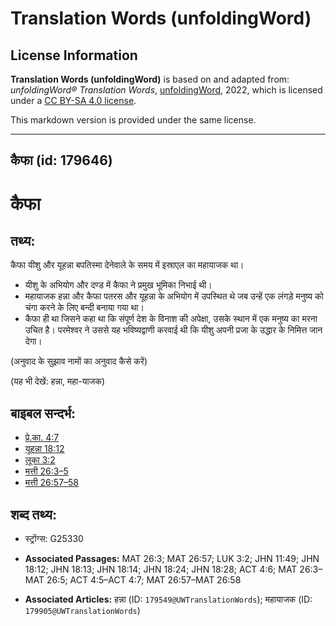# Translation Words (unfoldingWord)

## License Information

**Translation Words (unfoldingWord)** is based on and adapted from: _unfoldingWord® Translation Words_, [unfoldingWord](https://unfoldingword.org/utw), 2022, which is licensed under a [CC BY-SA 4.0 license](https://creativecommons.org/licenses/by-sa/4.0/legalcode.en).

This markdown version is provided under the same license.



--------------------------------

## कैफा (id: 179646)

कैफा
====

तथ्य:
-----

कैफा यीशु और यूहन्ना बपतिस्मा देनेवाले के समय में इस्राएल का महायाजक था।

* यीशु के अभियोग और दण्ड में कैफा ने प्रमुख भूमिका निभाई थी।
* महायाजक हन्ना और कैफा पतरस और यूहन्ना के अभियोग में उपस्थित थे जब उन्हें एक लंगड़े मनुष्य को चंगा करने के लिए बन्दी बनाया गया था।
* कैफा ही था जिसने कहा था कि संपूर्ण देश के विनाश की अपेक्षा, उसके स्थान में एक मनुष्य का मरना उचित है। परमेश्वर ने उससे यह भविष्यद्वाणी करवाई थी कि यीशु अपनी प्रजा के उद्धार के निमित्त जान देगा।

(अनुवाद के सुझाव नामों का अनुवाद कैसे करें)

(यह भी देखें: हन्ना, महा\-याजक)

बाइबल सन्दर्भ:
--------------

* [प्रे.का. 4:7](https://ref.ly/Acts4:7)
* [यूहन्ना 18:12](https://ref.ly/John18:12)
* [लूका 3:2](https://ref.ly/Luke3:2)
* [मत्ती 26:3–5](https://ref.ly/Matt26:3-Matt26:5)
* [मत्ती 26:57–58](https://ref.ly/Matt26:57-Matt26:58)

शब्द तथ्य:
----------

* स्ट्रोंग्स: G25330

* **Associated Passages:** MAT 26:3; MAT 26:57; LUK 3:2; JHN 11:49; JHN 18:12; JHN 18:13; JHN 18:14; JHN 18:24; JHN 18:28; ACT 4:6; MAT 26:3–MAT 26:5; ACT 4:5–ACT 4:7; MAT 26:57–MAT 26:58
* **Associated Articles:** हन्ना (ID: `179549@UWTranslationWords`); महायाजक (ID: `179905@UWTranslationWords`)


